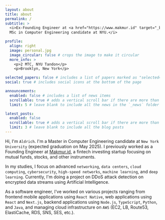 ```yaml
---
layout: about
title: about
permalink: /
subtitle: >
  <i>Ex-Founding Engineer at <a href="https://www.makmur.id" target="_blank">Makmur.id</a>.
  MSc in Computer Engineering candidate at NYU.</i>

profile:
  align: right
  image: personal.jpg
  image_circular: false # crops the image to make it circular
  more_info: >
    <p>2 MTC, NYU Tandon</p>
    <p>Brooklyn, New York</p>

selected_papers: false # includes a list of papers marked as "selected={true}"
social: true # includes social icons at the bottom of the page

announcements:
  enabled: false # includes a list of news items
  scrollable: true # adds a vertical scroll bar if there are more than 3 news items
  limit: 5 # leave blank to include all the news in the `_news` folder

latest_posts:
  enabled: false
  scrollable: true # adds a vertical scroll bar if there are more than 3 new posts items
  limit: 3 # leave blank to include all the blog posts
---
```


Hi, I'm `Aldrich`. I'm a Master in Computer Engineering candidate at `New York University`
(expected graduation on May 2025). I previously worked as a Founding Engineer at
[Makmur.id](https://www.makmur.id),
a fintech investing startup focusing on mutual funds, stocks, and other instruments.

In my studies, I focus on advanced `networking`, `data centers`, `cloud computing`, `cybersecurity`, `high-speed networks`, `machine learning`, and `deep learning`.
Currently, I'm doing a project on DDoS attack detection on encrypted
data streams using Artificial Intelligence.

As a software engineer, I've worked on various projects ranging from frontend mobile
applications using `React Native`, web applications using `React` and `Next.js`,
backend applications using `Node.js`, `TypeScript`, `Python`, and `Java`,
and managing cloud infrastructure on `AWS`
(EC2, LB, Route53, ElastiCache, RDS, SNS, SES, etc.).
